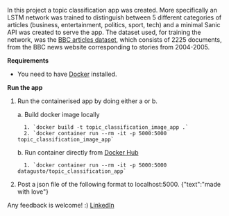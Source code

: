 In this project a topic classification app was created. More specifically an LSTM network was trained to distinguish between 5 different categories of articles (business, entertainment, politics, sport, tech) and a minimal Sanic API was created to serve the app. The dataset used, for training the network, was the [BBC articles dataset](http://mlg.ucd.ie/files/datasets/bbc-fulltext.zip), which consists of 2225 documents, from the BBC news website corresponding to stories from 2004-2005.

**Requirements**

* You need to have [Docker](https://docs.docker.com/install/) installed.

**Run the app**

1.  Run the containerised app by doing either a or b.

      a.   Build docker image locally

          1. `docker build -t topic_classification_image_app .`
          2. `docker container run --rm -it -p 5000:5000 topic_classification_image_app`
    
    
      b.   Run container directly from [Docker Hub](https://hub.docker.com/r/datagusto/topic_classification_app/)
      
          1. `docker container run --rm -it -p 5000:5000 datagusto/topic_classification_app`
      
      
2.  Post a json file of the following format to localhost:5000.
    {"text":"made with love"}
    

Any feedback is welcome! :)
[LinkedIn](https://www.linkedin.com/in/andreas-gompos/)
